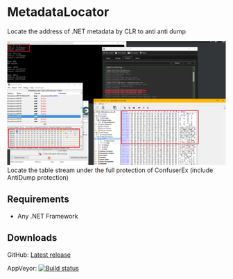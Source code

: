 # MetadataLocator
Locate the address of .NET metadata by CLR to anti anti dump

![locate-table-stream](./Images/locate-table-stream.png)
Locate the table stream under the full protection of ConfuserEx (include AntiDump protection)

## Requirements
- Any .NET Framework

## Downloads
GitHub: [Latest release](https://github.com/wwh1004/MetadataLocator/releases/latest/download/MetadataLocator.zip)

AppVeyor: [![Build status](https://ci.appveyor.com/api/projects/status/7mb50g6o0dfn89do?svg=true)](https://ci.appveyor.com/project/wwh1004/metadatalocator)

